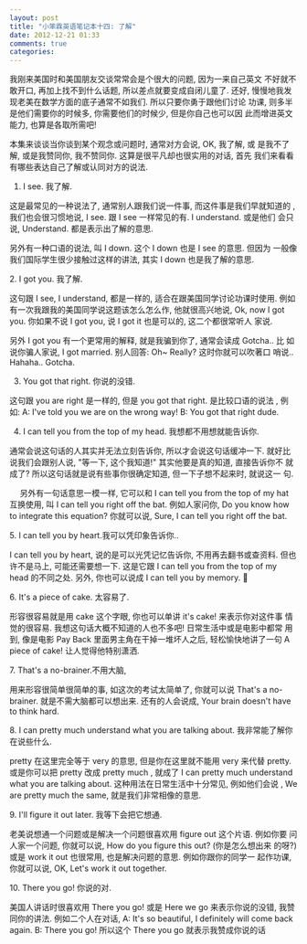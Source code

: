```yaml
---
layout: post
title: "小笨霖英语笔记本十四: 了解"
date: 2012-12-21 01:33
comments: true
categories: 
---
```



我刚来美国时和美国朋友交谈常常会是个很大的问题, 因为一来自己英文
不好就不敢开口, 再加上找不到什么话题, 所以差点就要变成自闭儿童了.  还好, 
慢慢地我发现老美在数学方面的底子通常不如我们.   所以只要你勇于跟他们讨论
功课, 则多半是他们需要你的时候多, 你需要他们的时候少, 但是你自己也可以因
此而增进英文能力, 也算是各取所需吧! 
        
<p>本集来谈谈当你谈到某个观念或问题时, 通常对方会说, OK, 我了解, 或
是我不了解, 或是我赞同你, 我不赞同你.  这算是很平凡却也很实用的对话, 首先
我们来看看有哪些表达自己了解或认同对方的说法.</p>

1. I see. 我了解.

<p>这是最常见的一种说法了, 通常别人跟我们说一件事, 而这件事是我们早就知道的
, 我们也会很习惯地说, I see. 跟 I see 一样常见的有. I understand. 或是他们
会只说, Understand. 都是表示出了解的意思. </p>

另外有一种口语的说法, 叫 I down. 这个 I down 也是 I see 的意思.   但因为
一般像我们国际学生很少接触过这样的讲法, 其实 I down 也是我了解的意思.
 
<p>2. I got you. 我了解. </p>

这句跟 I see, I understand, 都是一样的, 适合在跟美国同学讨论功课时使用. 
 例如有一次我跟我的美国同学说这题该怎么怎么作, 他就很高兴地说, Ok, now I 
got you.  你如果不说 I got you, 说 I got it 也是可以的, 这二个都很常听人
家说. 
　 
<p>另外 I got you 有一个更常用的解释, 就是我骗到你了, 通常会读成 Gotcha.. 比
如说你骗人家说, I got married.  别人回答: Oh~ Really? 这时你就可以吹著口
哨说.. Hahaha.. Gotcha.  </p>

3. You got that right. 你说的没错.

<p>这句跟 you are right 是一样的, 但是 you got that right. 是比较口语的说法
, 例如: A: I've told you we are on the wrong way!  B: You got that right 
dude.  </p>
 
4. I can tell you from the top of my head. 我想都不用想就能告诉你. 

<p>通常会说这句话的人其实并无法立刻告诉你, 所以才会说这句话缓冲一下. 就好比
说我们会跟别人说, "等一下, 这个我知道!" 其实他要是真的知道, 直接告诉你不
就成了? 所以这句话就是说有些事你很确定知道, 但一下子想不起来时, 就说这一
句.  </p>
　 
另外有一句话意思一模一样, 它可以和 I can tell you from the top of my hat 
互换使用, 叫 I can tell you right off the bat.  例如人家问你, Do you know 
how to integrate this equation? 你就可以说, Sure, I can tell you right off 
the bat.  

<p>5. I can tell you by heart.我可以凭印象告诉你..</p>

I can tell you by heart, 说的是可以光凭记忆告诉你, 不用再去翻书或查资料. 
但也许不是马上, 可能还需要想一下.   这是它跟 I can tell you from the top 
of my head 的不同之处.  另外, 你也可以说成  I can tell you by memory.  

<p>6. It's a piece of cake. 太容易了. </p>

形容很容易就是用 cake 这个字眼, 你也可以单讲 it's cake! 来表示你对这件事
情觉的很容易. 我想这句话大概不知道的人也不多吧! 日常生活中或是电影中都常
用到, 像是电影 Pay Back 里面男主角在干掉一堆坏人之后, 轻松愉快地讲了一句
 A piece of cake! 让人觉得他特别潇洒.  

<p>7. That's a no-brainer.不用大脑, </p>

用来形容很简单很简单的事, 如这次的考试太简单了,   你就可以说 That's a no-brainer.
  就是不需大脑都可以想出来.   还有的人会说成,  Your brain doesn't have to 
think hard.  

<p>8. I can pretty much understand what you are talking about. 我非常能了解你在说些什么. </p>

pretty 在这里完全等于 very 的意思, 但是你在这里就不能用 very 来代替 pretty. 
或是你可以把 pretty 改成 pretty much , 就成了 I can pretty much understand 
what you are talking about.   这种用法在日常生活中十分常见, 例如他们会说
, We are pretty much the same, 就是我们非常相像的意思.  

<p>9. I'll figure it out later.  我等下会把它想通.</p>

老美说想通一个问题或是解决一个问题很喜欢用 figure out 这个片语. 例如你要
问人家一个问题, 你就可以说, How do you figure this out?  (你是怎么想出来
的呀?) 或是 work it out 也很常用, 也是解决问题的意思. 例如你跟你的同学一
起作功课, 你就可以说, OK, Let's work it out together.
 
<p>10. There you go! 你说的对.</p>

美国人讲话时很喜欢用 There you go! 或是 Here we go 来表示你说的没错, 我赞
同你的讲法. 例如二个人在对话, A: It's so beautiful, I definitely will come 
back again.  B: There you go! 所以这个 There you go 就表示我赞成你说的话

